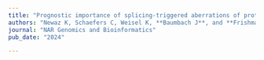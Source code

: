 ```yaml
---
title: "Prognostic importance of splicing-triggered aberrations of protein complex interfaces in cancer"
authors: "Newaz K, Schaefers C, Weisel K, **Baumbach J**, and **Frishman D**"
journal: "NAR Genomics and Bioinformatics"
pub_date: "2024"

---
```

